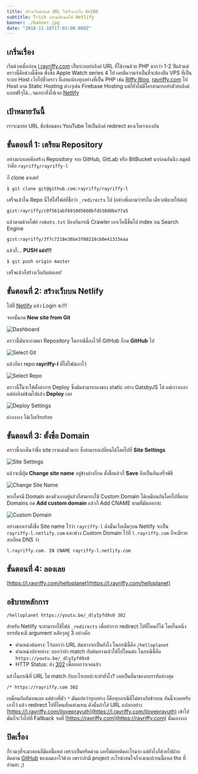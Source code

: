 ```yaml
---
title: สร้างเว็บย่อลิงค์ URL ให้เร็วกว่าวิ่ง 4x100
subtitle: Trick ง่ายๆเพียงแค่ใช้ Netlify
banner: ./banner.jpg
date: "2018-11-18T17:03:00.000Z"
---
```


## เกริ่นเรื่อง

เริ่มด้วยเมื่อก่อน [l.rayriffy.com](https://l.rayriffy.com) เป็นระบบย่อลิงค์ URL ที่ใช้งานด้วย PHP มากว่า 1-2 ปีแล้วแต่คราวนี้คือช่วงนี้ช็อต พึ่งซื้อ Apple Watch series 4 ไป เลยมีความจำเป็นที่จะต้องปิด VPS ที่เป็นระบบ Host เว็บไปชั่วคราว ก็เลยแปลงทุกอย่างที่เป็น PHP เช่น [Riffy Blog](https://blog.rayriffy.com), [rayriffy.com](https://rayriffy.com) ไป Host ตาม Static Hosting ต่างๆเช่น Firebase Hosting แต่ก็ยังไม่มีใครสามารถทำตัวย่อลิงค์แบบฟรีๆได้...จนกระทั่งไปเจอ [Netlify](https://netlify.com)

## เป้าหมายวันนี้

เราจะมาย่อ URL ซับซ้อนของ YouTube ให้เป็นลิงค์ redirect ของเว็บเราเองกัน

## ขั้นตอนที่ 1: เตรียม Repository

อย่างแรกเลยคือสร้าง Repository จาก GitHub, GitLab หรือ BitBucket มาก่อนอันนึง สมุตติว่าคือ `rayriffy/rayriffy-l`

ก็ clone มาเลย!

```
$ git clone git@github.com:rayriffy/rayriffy-l
```

เสร็จแล้วใน Repo นี่ให้ใส่ไฟล์ที่ชื่อว่า `_redirects` ไป (อย่างพึ่งถามว่าทำไม เดี๋ยวอธิบายให้ต่อ)

`gist:rayriffy/c0f561abf6910d5660bfd538d0be77a5`

แล้วตามด้วยไฟล์ `robots.txt` ป้องกันกรณี Crawler เอาเว็บนี้ขึ้นไป index บน Search Engine

`gist:rayriffy/3f7c7218e36be3f08218cb0e41315eaa`

แล้วก็... **PUSH แม่ง!!!**

```
$ git push origin master
```

เสร็จแล้วก็สร้างเว็บกันต่อเลย!

## ขั้นตอนที่ 2: สร้างเว็บบน Netlify

ไปที่ [Netlify](https://netlify.com) แล้ว Login ซะ!!!

จากนั้นกด **New site from Git**

![Dashboard](./dashboard.png)

คราวนี้มันจะถามหา Repository ในกรณีนี้ลงไว้ที่ GitHub ก็กด **GitHub** ไป

![Select Git](./select_git.png)

แล้วก็หา repo **rayriffy-l** ที่ใส่ไฟล์เอาไว้

![Select Repo](./select_repo.png)

คราวนี้ใันจะให้ตั้งค่าการ Deploy ซึ่งมันสามารถลงของ static อย่าง GatsbyJS ได้ แต่เราจะเอาแค่ย่อลิงค์ข้ามไปแล้ว **Deploy** เลย

![Deploy Settings](./deploy_setting.png)

ผ่างงงงง ได้เว็บเรียบร้อย

## ขั้นตอนที่ 3: ตั้งชื่อ Domain

คราวนี้จะเห็นว่าชื่อ site เราแม่งมั่วมาก ซึ่งสามารถเปลี่ยนได้โดยไปที่ **Site Settings**

![Site Settings](./site_overview.png)

แล้วจะมีปุ่ม **Change site name** อยู่ข้างล่างก็กด ตั้งชื่อแล้วก็ **Save** ถือเป็นอันเสร็จพิธี

![Change Site Name](./change_site_name.png)

หากใครมี Domain ของตัวเองอยู่แล้วก็สามารถใช้ Custom Domain ได้เหมือนกันโดยไปที่แถบ Domains กด **Add custom domain** แล้วก็ Add CNAME ตามที่มันบอกซะ

![Custom Domain](./domains.png)

อย่างของเราตั้งชื่อ Site name ไว้ว่า `rayriffy-l` ดังนั้นเว็บเต็มๆบน Netlify จะเป็น `rayriffy-l.netlify.com` และพ่วง Custom Domain ไว้ที่ `l.rayriffy.com` ก็จะมีรายละเอียด DNS ว่า

```
l.rayriffy.com. IN CNAME rayriffy-l.netlify.com
```

## ขั้นตอนที่ 4: ลองเลย

[https://l.rayriffy.com/helloplanet](https://l.rayriffy.com/helloplanet)

## อธิบายหลักการ

```
/helloplanet https://youtu.be/_dlyIyfd9s0 302
```

สำหรับ Netlify จะสามารถใช้ไฟล์ `_redirects` เพื่อทำการ redirect ไปที่ไหนก็ได้ โดยในหนึ่งบรรทัดจะมี argument หลักๆอยู่ 3 อย่างคือ

- ตำแหน่งต้นทาง: ไว้บอกว่า URL ต้นทางจะเป็นยังไง ในกรณีนี้คือ `/helloplanet`
- ตำแหน่งปลายทาง: บอกว่าถ้า match กับต้นทางแล้วให้ไปไหนต่อ ในกรณีนี้คือ `https://youtu.be/_dlyIyfd9s0`
- HTTP Status: ส่ง [302](https://developer.mozilla.org/en-US/docs/Web/HTTP/Status/302) เพื่อบอกว่าเจอแล้ว

แล้วในกรณีที่ URL ไม่ match กับอะไรเลยล่ะจะทำยังไง? เลยเป็นที่มาของอบรรทัดล่างสุด

```
/* https://rayriffy.com 302
```

เหมือนกับอันบนเลย แต่ต่างที่ตัว `*` มันแปลว่าทุกอย่าง ก็คือทุกกรณีที่ไม่ตรงกับข้างบน อันนี้จะคอยรับเอาไว้ แล้ว redirect ไปที่ไหนสักแห่งแทน ดังนั้นถ้าใส่ URL แปลกอย่าง [https://l.rayriffy.com/iloveprayuth](https://l.rayriffy.com/iloveprayuth) เข้าไปมันก็จะวิ่งไปที่ Fallback จบที่ [https://rayriffy.com](https://rayriffy.com) นั่นเองงงง

## ปิดเรื่อง

ก็รวมๆที่จะมาสอนก็มีแค่นี้แหล่ เพราะเป็นทริคด่วน เลยไม่ค่อยคิดอะไรมาก แต่ยังไงก็ช่วยไปฝากติดตาม [GitHub](https://github.com/rayriffy) ของผมเอาไว้ด้วย เพราะถ้ามี project อะไรน่าสนใจก็จะมาแปะบนนี้แหล่ thx ที่อ่านฮะ ;)